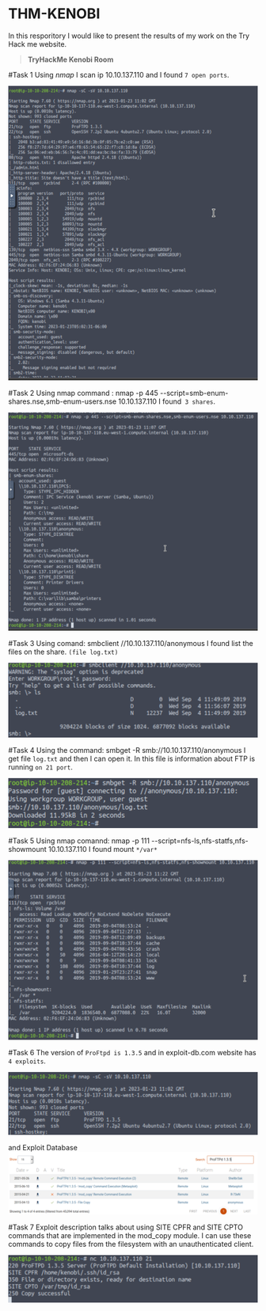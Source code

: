 # THM-KENOBI
In this resporitory I would like to present the results of my work on the Try Hack me website. 
>**TryHackMe Kenobi Room** 

#Task 1 
Using *nmap* I scan ip 10.10.137.110 and I found `7 open ports`. 

![This is an image](https://github.com/karolinaras/THM-KENOBI/blob/fa47a9da1a6b110af85006f070fba73bda76f697/KENOBI1.png)


#Task 2
Using nmap command : nmap -p 445 --script=smb-enum-shares.nse,smb-enum-users.nse 10.10.137.110 I found` 3 shares`.

![This is an image](https://github.com/karolinaras/THM-KENOBI/blob/fa47a9da1a6b110af85006f070fba73bda76f697/KENOBI2.png)


#Task 3
Using comand: smbclient //10.10.137.110/anonymous I found list the files on the share. `(file log.txt)`

![This is an image](https://github.com/karolinaras/THM-KENOBI/blob/fa47a9da1a6b110af85006f070fba73bda76f697/KENOBI3.png)


#Task 4
Using the command: smbget -R smb://10.10.137.110/anonymous I get file `log.txt` and then I can open it. In this file is information about FTP is running `on 21 port`.

![This is an image](https://github.com/karolinaras/THM-KENOBI/blob/fa47a9da1a6b110af85006f070fba73bda76f697/KENOBI4.png)


#Task 5
Using nmap comannd: nmap -p 111 --script=nfs-ls,nfs-statfs,nfs-showmount 10.10.137.110 I found mount `*/var*`

![This is an image](https://github.com/karolinaras/THM-KENOBI/blob/fa47a9da1a6b110af85006f070fba73bda76f697/KENOBI5.png)


#Task 6
The version of `ProFtpd is 1.3.5` and in exploit-db.com  website has `4 exploits`. 

![This is an image](https://github.com/karolinaras/THM-KENOBI/blob/fa47a9da1a6b110af85006f070fba73bda76f697/KENOBI6.png)

and Exploit Database
![This is an image](https://github.com/karolinaras/THM-KENOBI/blob/fa47a9da1a6b110af85006f070fba73bda76f697/KENOBI7.png)


#Task 7
Exploit description talks about using SITE CPFR and SITE CPTO commands that are implemented in the mod_copy module. I can use these commands to copy files from the filesystem with an unauthenticated client.

![This is an image](https://github.com/karolinaras/THM-KENOBI/blob/fa47a9da1a6b110af85006f070fba73bda76f697/KENOBI8.png)


